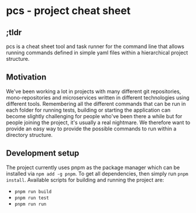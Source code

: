# pcs - project cheat sheet

## ;tldr
pcs is a cheat sheet tool and task runner for the command line that allows running commands defined in simple yaml files within a hierarchical project structure.

## Motivation
We've been working a lot in projects with many different git repositories, mono-repositories and microservices written in different technologies using different tools.
Remembering all the different commands that can be run in each folder for running tests, building or starting the application can become slightly challenging for people who've been there a while but for people joining the project, it's usually a real nightmare.
We therefore want to provide an easy way to provide the possible commands to run within a directory structure.

## Development setup
The project currently uses pnpm as the package manager which can be installed via `npm add -g pnpm`.
To get all dependencies, then simply run `pnpm install`.
Available scripts for building and running the project are:
- `pnpm run build`
- `pnpm run test`
- `pnpm run run`
